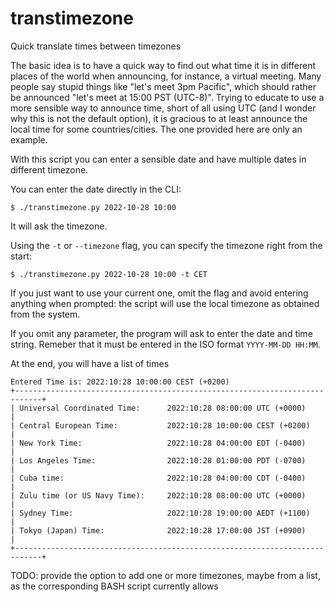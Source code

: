<!--
SPDX-FileCopyrightText: 2022 Carlo Piana

SPDX-License-Identifier: CC0-1.0
-->

# transtimezone

Quick translate times between timezones

The basic idea is to have a quick way to find out what time it is in different
places of the world when announcing, for instance, a virtual meeting. Many
people say stupid things like "let's meet 3pm Pacific", which should rather be
announced "let's meet at 15:00 PST (UTC-8)". Trying to educate to use a more
sensible way to announce time, short of all using UTC (and I wonder why this is
not the default option), it is gracious to at least announce the local time for
some countries/cities. The one provided here are only an example.

With this script you can enter a sensible date and have multiple dates in
different timezone.

You can enter the date directly in the CLI:

```shell
$ ./transtimezone.py 2022-10-28 10:00
```

It will ask the timezone.

Using the `-t` or `--timezone` flag, you can specify the timezone right from the
start:

```shell
$ ./transtimezone.py 2022-10-28 10:00 -t CET

```

If you just want to use your current one, omit the flag and avoid entering
anything when prompted: the script will use the local timezone as obtained from
the system.

If you omit any parameter, the program will ask to enter the date and time
string. Remeber that it must be entered in the ISO format `YYYY-MM-DD HH:MM`.

At the end, you will have a list of times

```shell
Entered Time is: 2022:10:28 10:00:00 CEST (+0200)
+----------------------------------------------------------------------------+
| Universal Coordinated Time:      2022:10:28 08:00:00 UTC (+0000)           |
| Central European Time:           2022:10:28 10:00:00 CEST (+0200)          |
| New York Time:                   2022:10:28 04:00:00 EDT (-0400)           |
| Los Angeles Time:                2022:10:28 01:00:00 PDT (-0700)           |
| Cuba time:                       2022:10:28 04:00:00 CDT (-0400)           |
| Zulu time (or US Navy Time):     2022:10:28 08:00:00 UTC (+0000)           |
| Sydney Time:                     2022:10:28 19:00:00 AEDT (+1100)          |
| Tokyo (Japan) Time:              2022:10:28 17:00:00 JST (+0900)           |
+----------------------------------------------------------------------------+
```

TODO: provide the option to add one or more timezones, maybe from a list, as the
corresponding BASH script currently allows
